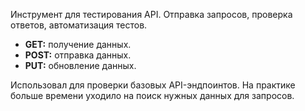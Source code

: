 Инструмент для тестирования API. Отправка запросов, проверка ответов, автоматизация тестов.

- **GET:** получение данных.
- **POST:** отправка данных.
- **PUT:** обновление данных.  

Использовал для проверки базовых API-эндпоинтов. На практике больше времени уходило на поиск нужных данных для запросов.